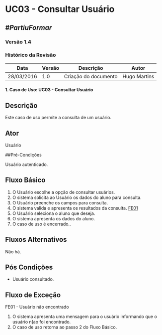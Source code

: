 # **UC03 - Consultar Usuário**

##  ***#PartiuFormar***

### **Versão 1.4**

### Histórico da Revisão
Data|Versão|Descrição|Autor
-----|------|---------|-------
28/03/2016|1.0|Criação do documento|Hugo Martins

#### 1. Caso de Uso: UC03 - Consultar Usuário

## Descrição

Este caso de uso permite a consulta de um usuário.

## Ator

Usuário

##Pré-Condições

Usuário autenticado.

## Fluxo Básico 
1. O Usuário escolhe a opção de consultar usuários. 
2. O sistema solicita ao Usuário os dados do aluno para consulta.
3. O Usuário preenche os campos para consulta.
4. O sistema valida e apresenta os resultados da consulta. [FE01](https://github.com/vitornere/partiuformar/wiki/Especifica%C3%A7%C3%A3o-do-Caso-de-Uso-UC03---Consultar-Usu%C3%A1rio#fluxo-de-exce%C3%A7%C3%A3o)
5. O Usuário seleciona o aluno que deseja.
6. O sistema apresenta os dados do aluno.
7. O caso de uso é encerrado..
	
## Fluxos Alternativos
Não há.

## Pós Condições
* Usuário consultado.

## Fluxo de Exceção
FE01 - Usuário não encontrado
1. O sistema apresenta uma mensagem para o usuário informando que o usuário n]ao foi encontrado.
2. O caso de uso retorna ao passo 2 do Fluxo Básico.